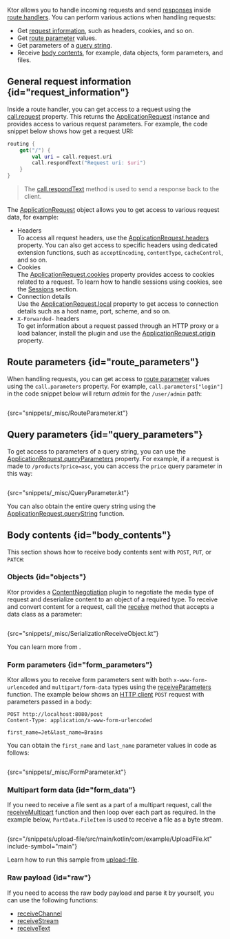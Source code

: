 [//]: # (title: Requests)

Ktor allows you to handle incoming requests and send [responses](responses.md) inside [route handlers](Routing_in_Ktor.md#define_route). You can perform various actions when handling requests:
* Get [request information](#request_information), such as headers, cookies, and so on.
* Get [route parameter](#route_parameters) values.
* Get parameters of a [query string](#query_parameters).
* Receive [body contents](#body_contents), for example, data objects, form parameters, and files.

## General request information {id="request_information"}
Inside a route handler, you can get access to a request using the [call.request](https://api.ktor.io/ktor-server/ktor-server-core/ktor-server-core/io.ktor.application/-application-call/request.html) property. This returns the [ApplicationRequest](https://api.ktor.io/ktor-server/ktor-server-core/ktor-server-core/io.ktor.request/-application-request/index.html) instance and provides access to various request parameters. For example, the code snippet below shows how get a request URI:
```kotlin
routing {
    get("/") {
        val uri = call.request.uri
        call.respondText("Request uri: $uri")
    }
}
```
> The [call.respondText](responses.md#plain-text) method is used to send a response back to the client.

The [ApplicationRequest](https://api.ktor.io/ktor-server/ktor-server-core/ktor-server-core/io.ktor.request/-application-request/index.html) object allows you to get access to various request data, for example:
* Headers  
  To access all request headers, use the [ApplicationRequest.headers](https://api.ktor.io/ktor-server/ktor-server-core/ktor-server-core/io.ktor.request/-application-request/headers.html) property. You can also get access to specific headers using dedicated extension functions, such as `acceptEncoding`, `contentType`, `cacheControl`, and so on.
* Cookies  
  The [ApplicationRequest.cookies](https://api.ktor.io/ktor-server/ktor-server-core/ktor-server-core/io.ktor.request/-application-request/cookies.html) property provides access to cookies related to a request. To learn how to handle sessions using cookies, see the [Sessions](sessions.md) section.
* Connection details  
  Use the [ApplicationRequest.local](https://api.ktor.io/ktor-server/ktor-server-core/ktor-server-core/io.ktor.request/-application-request/local.html) property to get access to connection details such as a host name, port, scheme, and so on.
* `X-Forwarded-` headers  
  To get information about a request passed through an HTTP proxy or a load balancer, install the [](forward-headers.md) plugin and use the [ApplicationRequest.origin](https://api.ktor.io/ktor-server/ktor-server-core/ktor-server-core/io.ktor.features/origin.html) property.


## Route parameters {id="route_parameters"}
When handling requests, you can get access to [route parameter](Routing_in_Ktor.md#route_parameter) values using the `call.parameters` property. For example, `call.parameters["login"]` in the code snippet below will return _admin_ for the `/user/admin` path:
```kotlin
```
{src="snippets/_misc/RouteParameter.kt"}


## Query parameters {id="query_parameters"}

To get access to parameters of a <emphasis tooltip="query_string">query string</emphasis>, you can use the [ApplicationRequest.queryParameters](https://api.ktor.io/ktor-server/ktor-server-core/ktor-server-core/io.ktor.request/-application-request/query-parameters.html) property. For example, if a request is made to `/products?price=asc`, you can access the `price` query parameter in this way:

```kotlin
```
{src="snippets/_misc/QueryParameter.kt"}

You can also obtain the entire query string using the [ApplicationRequest.queryString](https://api.ktor.io/ktor-server/ktor-server-core/ktor-server-core/io.ktor.request/query-string.html) function.


## Body contents {id="body_contents"}
This section shows how to receive body contents sent with `POST`, `PUT`, or `PATCH`:

### Objects {id="objects"}
Ktor provides a [ContentNegotiation](serialization.md) plugin to negotiate the media type of request and deserialize content to an object of a required type. To receive and convert content for a request, call the [receive](https://api.ktor.io/ktor-server/ktor-server-core/ktor-server-core/io.ktor.request/receive.html) method that accepts a data class as a parameter: 
```kotlin
```
{src="snippets/_misc/SerializationReceiveObject.kt"}

You can learn more from [](serialization.md).

### Form parameters {id="form_parameters"}
Ktor allows you to receive form parameters sent with both `x-www-form-urlencoded` and `multipart/form-data` types using the [receiveParameters](https://api.ktor.io/ktor-server/ktor-server-core/ktor-server-core/io.ktor.request/receive-parameters.html) function. The example below shows an [HTTP client](https://www.jetbrains.com/help/idea/http-client-in-product-code-editor.html) `POST` request with parameters passed in a body:
```HTTP
POST http://localhost:8080/post
Content-Type: application/x-www-form-urlencoded

first_name=Jet&last_name=Brains
```
You can obtain the `first_name` and `last_name` parameter values in code as follows:
```kotlin
```
{src="snippets/_misc/FormParameter.kt"}

### Multipart form data {id="form_data"}
If you need to receive a file sent as a part of a multipart request, call the [receiveMultipart](https://api.ktor.io/ktor-server/ktor-server-core/ktor-server-core/io.ktor.request/receive-multipart.html) function and then loop over each part as required. In the example below, `PartData.FileItem` is used to receive a file as a byte stream.
```kotlin
```
{src="/snippets/upload-file/src/main/kotlin/com/example/UploadFile.kt" include-symbol="main"}

Learn how to run this sample from [upload-file](https://github.com/ktorio/ktor-documentation/tree/main/codeSnippets/snippets/upload-file).


### Raw payload {id="raw"}
If you need to access the raw body payload and parse it by yourself, you can use the following functions:
* [receiveChannel](https://api.ktor.io/ktor-server/ktor-server-core/ktor-server-core/io.ktor.request/receive-channel.html)
* [receiveStream](https://api.ktor.io/ktor-server/ktor-server-core/ktor-server-core/io.ktor.request/receive-stream.html)
* [receiveText](https://api.ktor.io/ktor-server/ktor-server-core/ktor-server-core/io.ktor.request/receive-text.html)
